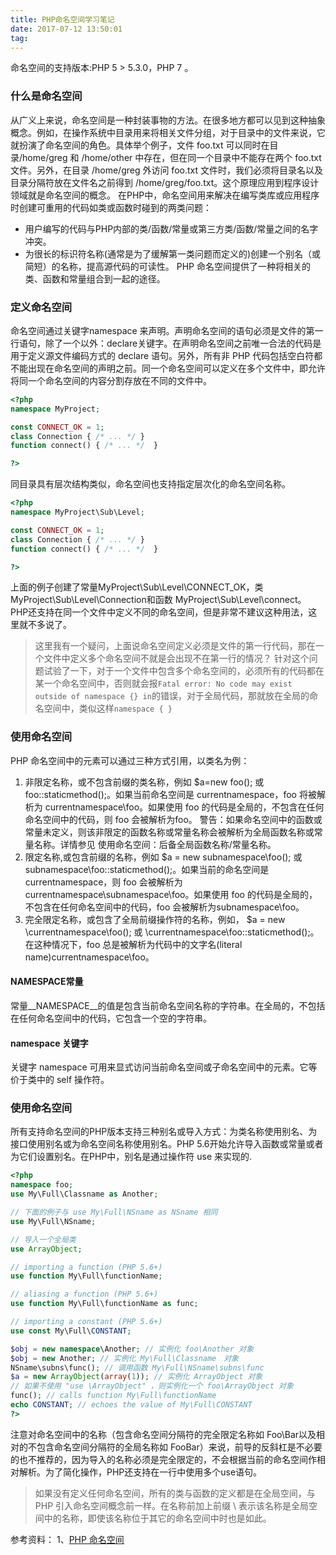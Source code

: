```yaml
---
title: PHP命名空间学习笔记
date: 2017-07-12 13:50:01
tag: 
---
```


命名空间的支持版本:PHP 5 > 5.3.0，PHP 7 。

### 什么是命名空间
从广义上来说，命名空间是一种封装事物的方法。在很多地方都可以见到这种抽象概念。例如，在操作系统中目录用来将相关文件分组，对于目录中的文件来说，它就扮演了命名空间的角色。具体举个例子，文件 foo.txt 可以同时在目录/home/greg 和 /home/other 中存在，但在同一个目录中不能存在两个 foo.txt 文件。另外，在目录 /home/greg 外访问 foo.txt 文件时，我们必须将目录名以及目录分隔符放在文件名之前得到 /home/greg/foo.txt。这个原理应用到程序设计领域就是命名空间的概念。
在PHP中，命名空间用来解决在编写类库或应用程序时创建可重用的代码如类或函数时碰到的两类问题：

* 用户编写的代码与PHP内部的类/函数/常量或第三方类/函数/常量之间的名字冲突。
* 为很长的标识符名称(通常是为了缓解第一类问题而定义的)创建一个别名（或简短）的名称，提高源代码的可读性。
PHP 命名空间提供了一种将相关的类、函数和常量组合到一起的途径。

### 定义命名空间
命名空间通过关键字namespace 来声明。声明命名空间的语句必须是文件的第一行语句，除了一个以外：declare关键字。在声明命名空间之前唯一合法的代码是用于定义源文件编码方式的 declare 语句。另外，所有非 PHP 代码包括空白符都不能出现在命名空间的声明之前。同一个命名空间可以定义在多个文件中，即允许将同一个命名空间的内容分割存放在不同的文件中。
```php
<?php
namespace MyProject;

const CONNECT_OK = 1;
class Connection { /* ... */ }
function connect() { /* ... */  }

?>
```
同目录具有层次结构类似，命名空间也支持指定层次化的命名空间名称。
```php
<?php
namespace MyProject\Sub\Level;

const CONNECT_OK = 1;
class Connection { /* ... */ }
function connect() { /* ... */  }

?>
```
上面的例子创建了常量MyProject\Sub\Level\CONNECT_OK，类 MyProject\Sub\Level\Connection和函数 MyProject\Sub\Level\connect。
PHP还支持在同一个文件中定义不同的命名空间，但是非常不建议这种用法，这里就不多说了。
> 这里我有一个疑问，上面说命名空间定义必须是文件的第一行代码，那在一个文件中定义多个命名空间不就是会出现不在第一行的情况？
针对这个问题试验了一下，对于一个文件中包含多个命名空间的，必须所有的代码都在某一个命名空间中，否则就会报```Fatal error: No code may exist outside of namespace {} in```的错误，对于全局代码，那就放在全局的命名空间中，类似这样```namespace { }```


### 使用命名空间
PHP 命名空间中的元素可以通过三种方式引用，以类名为例：

1. 非限定名称，或不包含前缀的类名称，例如 $a=new foo(); 或 foo::staticmethod();。如果当前命名空间是 currentnamespace，foo 将被解析为 currentnamespace\foo。如果使用 foo 的代码是全局的，不包含在任何命名空间中的代码，则 foo 会被解析为foo。 警告：如果命名空间中的函数或常量未定义，则该非限定的函数名称或常量名称会被解析为全局函数名称或常量名称。详情参见 使用命名空间：后备全局函数名称/常量名称。
2. 限定名称,或包含前缀的名称，例如 $a = new subnamespace\foo(); 或 subnamespace\foo::staticmethod();。如果当前的命名空间是 currentnamespace，则 foo 会被解析为 currentnamespace\subnamespace\foo。如果使用 foo 的代码是全局的，不包含在任何命名空间中的代码，foo 会被解析为subnamespace\foo。
3. 完全限定名称，或包含了全局前缀操作符的名称，例如， $a = new \currentnamespace\foo(); 或 \currentnamespace\foo::staticmethod();。在这种情况下，foo 总是被解析为代码中的文字名(literal name)currentnamespace\foo。

#### **NAMESPACE**常量
常量__NAMESPACE__的值是包含当前命名空间名称的字符串。在全局的，不包括在任何命名空间中的代码，它包含一个空的字符串。

#### namespace 关键字
关键字 namespace 可用来显式访问当前命名空间或子命名空间中的元素。它等价于类中的 self 操作符。

### 使用命名空间
所有支持命名空间的PHP版本支持三种别名或导入方式：为类名称使用别名、为接口使用别名或为命名空间名称使用别名。PHP 5.6开始允许导入函数或常量或者为它们设置别名。在PHP中，别名是通过操作符 use 来实现的.
```php
<?php
namespace foo;
use My\Full\Classname as Another;

// 下面的例子与 use My\Full\NSname as NSname 相同
use My\Full\NSname;

// 导入一个全局类
use ArrayObject;

// importing a function (PHP 5.6+)
use function My\Full\functionName;

// aliasing a function (PHP 5.6+)
use function My\Full\functionName as func;

// importing a constant (PHP 5.6+)
use const My\Full\CONSTANT;

$obj = new namespace\Another; // 实例化 foo\Another 对象
$obj = new Another; // 实例化 My\Full\Classname　对象
NSname\subns\func(); // 调用函数 My\Full\NSname\subns\func
$a = new ArrayObject(array(1)); // 实例化 ArrayObject 对象
// 如果不使用 "use \ArrayObject" ，则实例化一个 foo\ArrayObject 对象
func(); // calls function My\Full\functionName
echo CONSTANT; // echoes the value of My\Full\CONSTANT
?>
```
注意对命名空间中的名称（包含命名空间分隔符的完全限定名称如 Foo\Bar以及相对的不包含命名空间分隔符的全局名称如 FooBar）来说，前导的反斜杠是不必要的也不推荐的，因为导入的名称必须是完全限定的，不会根据当前的命名空间作相对解析。为了简化操作，PHP还支持在一行中使用多个use语句。
> 如果没有定义任何命名空间，所有的类与函数的定义都是在全局空间，与 PHP 引入命名空间概念前一样。在名称前加上前缀 \ 表示该名称是全局空间中的名称，即使该名称位于其它的命名空间中时也是如此。

参考资料：
1、[PHP 命名空间](http://php.net/manual/zh/language.namespaces.php)












